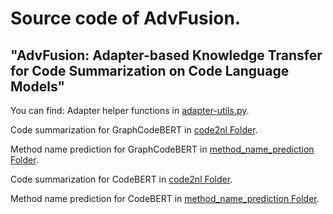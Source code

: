 # Source code of AdvFusion.

## "AdvFusion: Adapter-based Knowledge Transfer for Code Summarization on Code Language Models"


You can find:
Adapter helper functions in [adapter-utils.py](https://github.com/ist1373/AdvFusion/blob/master/GraphCodeBERT/code2nl/adapter_utils.py).

Code summarization for GraphCodeBERT in [code2nl Folder](https://github.com/ist1373/AdvFusion/tree/master/GraphCodeBERT/code2nl).

Method name prediction for GraphCodeBERT in [method_name_prediction Folder](https://github.com/ist1373/AdvFusion/tree/master/GraphCodeBERT/code2nl).

Code summarization for CodeBERT in [code2nl Folder](https://github.com/ist1373/AdvFusion/tree/master/CodeBERT/code2nl).

Method name prediction for CodeBERT in [method_name_prediction Folder](https://github.com/ist1373/AdvFusion/tree/master/CodeBERT/code2nl).

